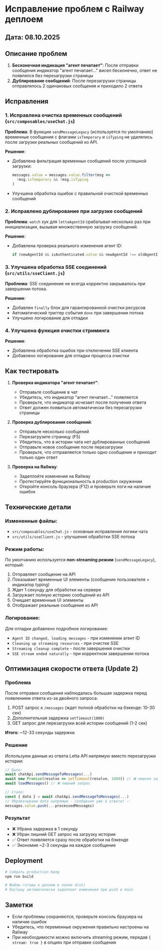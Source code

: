 # Исправление проблем с Railway деплоем

## Дата: 08.10.2025

## Описание проблем

1. **Бесконечная индикация "агент печатает"**: После отправки сообщения индикатор "агент печатает..." висел бесконечно, ответ не появлялся без перезагрузки страницы
2. **Дублирование сообщений**: После перезагрузки страницы отправлялось 2 одинаковых сообщения и приходило 2 ответа

## Исправления

### 1. Исправлена очистка временных сообщений (`src/composables/useChat.js`)

**Проблема**: В функции `sendMessageLegacy` (используется по умолчанию) временные сообщения с флагами `isTemporary` и `isTyping` не удалялись после загрузки реальных сообщений из API.

**Решение**:
- Добавлена фильтрация временных сообщений после успешной загрузки:
  ```javascript
  messages.value = messages.value.filter(msg => 
    !msg.isTemporary && !msg.isTyping
  )
  ```
- Улучшена обработка ошибок с правильной очисткой временных сообщений

### 2. Исправлено дублирование при загрузке сообщений

**Проблема**: `watch` хук для `lettaAgentId` срабатывал несколько раз при инициализации, вызывая множественную загрузку сообщений.

**Решение**:
- Добавлена проверка реального изменения агент ID:
  ```javascript
  if (newAgentId && isAuthenticated.value && newAgentId !== oldAgentId)
  ```

### 3. Улучшена обработка SSE соединений (`src/utils/sseClient.js`)

**Проблема**: SSE соединение не всегда корректно закрывалось при завершении потока.

**Решение**:
- Добавлен `finally` блок для гарантированной очистки ресурсов
- Автоматический триггер события `done` при завершении потока
- Улучшено логирование для отладки

### 4. Улучшена функция очистки стриминга

**Решение**:
- Добавлена обработка ошибок при отключении SSE клиента
- Добавлено логирование для отладки процесса очистки

## Как тестировать

1. **Проверка индикатора "агент печатает"**:
   - Отправьте сообщение в чат
   - Убедитесь, что индикатор "агент печатает..." появляется
   - Проверьте, что индикатор исчезает после получения ответа
   - Ответ должен появиться автоматически без перезагрузки страницы

2. **Проверка дублирования сообщений**:
   - Отправьте несколько сообщений
   - Перезагрузите страницу (F5)
   - Убедитесь, что в истории чата нет дублированных сообщений
   - Отправьте новое сообщение после перезагрузки
   - Проверьте, что отправляется только одно сообщение и приходит только один ответ

3. **Проверка на Railway**:
   - Задеплойте изменения на Railway
   - Протестируйте функциональность в production окружении
   - Откройте консоль браузера (F12) и проверьте логи на наличие ошибок

## Технические детали

### Измененные файлы:
- `src/composables/useChat.js` - основные исправления логики чата
- `src/utils/sseClient.js` - улучшения обработки SSE потока

### Режим работы:
По умолчанию используется **non-streaming режим** (`sendMessageLegacy`), который:
1. Отправляет сообщение на API
2. Показывает временные UI элементы (сообщение пользователя + индикатор typing)
3. Ждет 1 секунду для обработки на сервере
4. Загружает полную историю сообщений из API
5. Очищает временные UI элементы
6. Отображает реальные сообщения из API

### Логирование:
Для отладки добавлено подробное логирование:
- `Agent ID changed, loading messages` - при изменении агент ID
- `Cleaning up streaming resources` - при очистке SSE
- `Streaming cleanup complete` - после завершения очистки
- `SSE stream ended naturally` - при корректном завершении потока

## Оптимизация скорости ответа (Update 2)

### Проблема
После отправки сообщения наблюдалась большая задержка перед появлением ответа из-за двойного запроса:
1. POST запрос к `/messages` (ждет полной обработки на бэкенде: 10-30 сек)
2. Дополнительная задержка `setTimeout(1000)` 
3. GET запрос для перезагрузки всей истории сообщений (1-2 сек)

**Итого**: ~12-33 секунды задержки

### Решение
Используем данные из ответа Letta API напрямую вместо перезагрузки истории:

```javascript
// Было:
await chatApi.sendMessageToMessages(...)
await new Promise(resolve => setTimeout(resolve, 1000)) // ❌ лишняя задержка
await loadMessages() // ❌ лишний запрос

// Стало:
const { data } = await chatApi.sendMessageToMessages(...)
// Обрабатываем data напрямую - сообщения уже в ответе! ✅
messages.value.push(...processedMessages)
```

### Результат
- ❌ Убрана задержка в 1 секунду
- ❌ Убран лишний GET запрос на загрузку истории
- ✅ Ответ появляется сразу после обработки на бэкенде
- ✅ Экономия ~2-3 секунды на каждое сообщение

## Deployment

```bash
# Собрать production билд
npm run build

# Файлы готовы к деплою в папке dist/
# Railway автоматически задеплоит изменения при push в main
```

## Заметки

- Если проблемы сохраняются, проверьте консоль браузера на наличие ошибок
- Убедитесь, что переменные окружения правильно настроены на Railway
- При необходимости можно включить streaming режим, передав `{ stream: true }` в опциях при отправке сообщения


